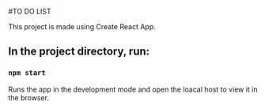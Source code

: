 #TO DO LIST

This project is made using Create React App.

## In the project directory, run:

### `npm start`

Runs the app in the development mode and open the loacal host to view it in the browser.
